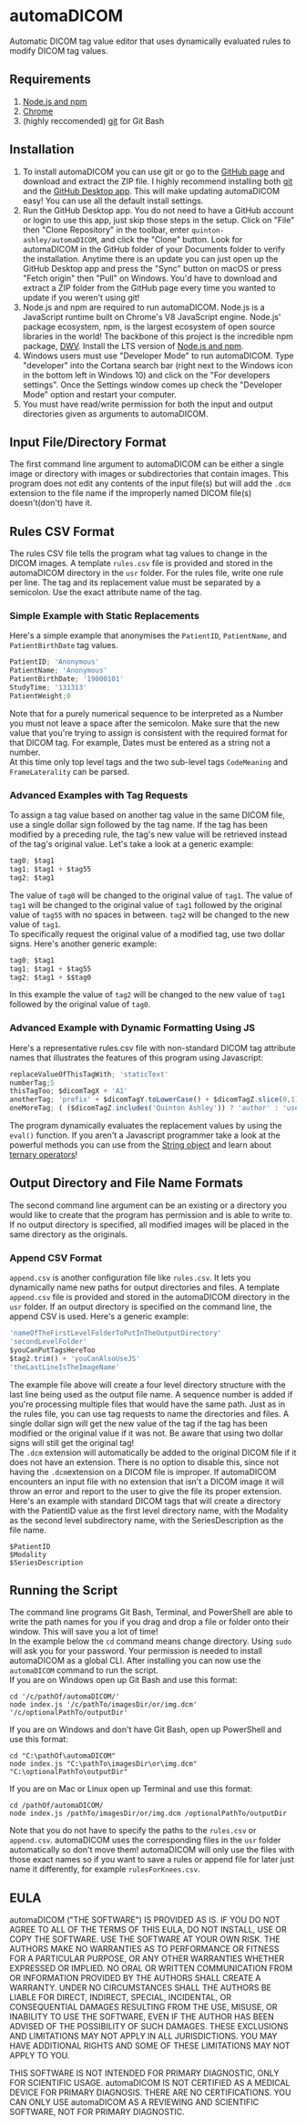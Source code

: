 # automaDICOM
Automatic DICOM tag value editor that uses dynamically evaluated rules to modify DICOM tag values.
## Requirements
1. [Node.js and npm](https://nodejs.org)
2. [Chrome](https://www.google.com/chrome/browser/desktop/index.html)
3. (highly reccomended) [git](https://git-scm.com/downloads) for Git Bash
## Installation
1. To install automaDICOM you can use git or go to the [GitHub page](https://github.com/quinton-ashley/automaDICOM) and download and extract the ZIP file.  I highly recommend installing both [git](https://git-scm.com/downloads) and the [GitHub Desktop app](https://desktop.github.com/).  This will make updating automaDICOM easy!  You can use all the default install settings.
2. Run the GitHub Desktop app.  You do not need to have a GitHub account or login to use this app, just skip those steps in the setup.  Click on "File" then "Clone Repository" in the toolbar, enter `quinton-ashley/automaDICOM`, and click the "Clone" button.  Look for automaDICOM in the GitHub folder of your Documents folder to verify the installation.  Anytime there is an update you can just open up the GitHub Desktop app and press the "Sync" button on macOS or press "Fetch origin" then "Pull" on Windows.  You'd have to download and extract a ZIP folder from the GitHub page every time you wanted to update if you weren't using git!
3. Node.js and npm are required to run automaDICOM.  Node.js is a JavaScript runtime built on Chrome's V8 JavaScript engine.  Node.js' package ecosystem, npm, is the largest ecosystem of open source libraries in the world!  The backbone of this project is the incredible npm package, [DWV](https://github.com/ivmartel/dwv).  Install the LTS version of [Node.js and npm](https://nodejs.org).
4. Windows users must use "Developer Mode" to run automaDICOM.  Type "developer" into the Cortana search bar (right next to the Windows icon in the bottom left in Windows 10) and click on the "For developers settings".  Once the Settings window comes up check the "Developer Mode" option and restart your computer.
5. You must have read/write permission for both the input and output directories given as arguments to automaDICOM.
  
## Input File/Directory Format
The first command line argument to automaDICOM can be either a single image or directory with images or subdirectories that contain images.  This program does not edit any contents of the input file(s) but will add the `.dcm` extension to the file name if the improperly named DICOM file(s) doesn't(don't) have it.
## Rules CSV Format
The rules CSV file tells the program what tag values to change in the DICOM images.  A template `rules.csv` file is provided and stored in the automaDICOM directory in the `usr` folder.  For the rules file, write one rule per line.  The tag and its replacement value must be separated by a semicolon.  Use the exact attribute name of the tag.  
### Simple Example with Static Replacements
Here's a simple example that anonymises the `PatientID`, `PatientName`, and `PatientBirthDate` tag values.
```javascript
PatientID; 'Anonymous'
PatientName; 'Anonymous'
PatientBirthDate; '19000101'
StudyTime; '131313'
PatientWeight;0
```
Note that for a purely numerical sequence to be interpreted as a Number you must not leave a space after the semicolon.  Make sure that the new value that you're trying to assign is consistent with the required format for that DICOM tag.  For example, Dates must be entered as a string not a number.  
At this time only top level tags and the two sub-level tags `CodeMeaning` and `FrameLaterality` can be parsed.
### Advanced Examples with Tag Requests
To assign a tag value based on another tag value in the same DICOM file, use a single dollar sign followed by the tag name.  If the tag has been modified by a preceding rule, the tag's new value will be retrieved instead of the tag's original value.  Let's take a look at a generic example:
```javascript
tag0; $tag1
tag1; $tag1 + $tag55
tag2; $tag1
```
The value of `tag0` will be changed to the original value of `tag1`.  The value of `tag1` will be changed to the original value of `tag1` followed by the original value of `tag55` with no spaces in between.  `tag2` will be changed to the new value of `tag1`.  
To specifically request the original value of a modified tag, use two dollar signs.  Here's another generic example:
```javascript
tag0; $tag1
tag1; $tag1 + $tag55
tag2; $tag1 + $$tag0
```
In this example the value of `tag2` will be changed to the new value of `tag1` followed by the original value of `tag0`.  
### Advanced Example with Dynamic Formatting Using JS
Here's a representative rules.csv file with non-standard DICOM tag attribute names that illustrates the features of this program using Javascript:  
```javascript
replaceValueOfThisTagWith; 'staticText'
numberTag;5
thisTagToo; $dicomTagX + 'A1'
anotherTag; 'prefix' + $dicomTagY.toLowerCase() + $dicomTagZ.slice(0,1)
oneMoreTag; ( ($dicomTagZ.includes('Quinton Ashley')) ? 'author' : 'user' )
```
The program dynamically evaluates the replacement values by using the `eval()` function.  If you aren't a Javascript programmer take a look at the powerful methods you can use from the [String object](https://developer.mozilla.org/en-US/docs/Web/JavaScript/Reference/Global_Objects/String) and learn about [ternary operators](https://developer.mozilla.org/en-US/docs/Web/JavaScript/Reference/Operators/Conditional_Operator)!
## Output Directory and File Name Formats
The second command line argument can be an existing or a directory you would like to create that the program has permission and is able to write to.  If no output directory is specified, all modified images will be placed in the same directory as the originals.
### Append CSV Format
`append.csv` is another configuration file like `rules.csv`.  It lets you dynamically name new paths for output directories and files.  A template `append.csv` file is provided and stored in the automaDICOM directory in the `usr` folder.  If an output directory is specified on the command line, the append CSV is used.  Here's a generic example:
```javascript
'nameOfTheFirstLevelFolderToPutInTheOutputDirectory'
'secondLevelFolder'
$youCanPutTagsHereToo
$tag2.trim() + 'youCanAlsoUseJS'
'theLastLineIsTheImageName'
```
The example file above will create a four level directory structure with the last line being used as the output file name.  A sequence number is added if you're processing multiple files that would have the same path.  Just as in the rules file, you can use tag requests to name the directories and files.  A single dollar sign will get the new value of the tag if the tag has been modified or the original value if it was not.  Be aware that using two dollar signs will still get the original tag!  
The `.dcm` extension will automatically be added to the original DICOM file if it does not have an extension.  There is no option to disable this, since not having the `.dcm`extension on a DICOM file is improper.  If automaDICOM encounters an input file with no extension that isn't a DICOM image it will throw an error and report to the user to give the file its proper extension.  
Here's an example with standard DICOM tags that will create a directory with the PatientID value as the first level directory name, with the Modality as the second level subdirectory name, with the SeriesDescription as the file name.
```
$PatientID
$Modality
$SeriesDescription
```
## Running the Script
The command line programs Git Bash, Terminal, and PowerShell are able to write the path names for you if you drag and drop a file or folder onto their window.  This will save you a lot of time!  
In the example below the `cd` command means change directory.  Using `sudo` will ask you for your password.  Your permission is needed to install automaDICOM as a global CLI.  After installing you can now use the `automaDICOM` command to run the script.  
If you are on Windows open up Git Bash and use this format:
```
cd '/c/pathOf/automaDICOM/'
node index.js '/c/pathTo/imagesDir/or/img.dcm' '/c/optionalPathTo/outputDir'
```
If you are on Windows and don't have Git Bash, open up PowerShell and use this format:
```
cd "C:\pathOf\automaDICOM"
node index.js "C:\pathTo\imagesDir\or\img.dcm" "C:\optionalPathTo\outputDir"
```
If you are on Mac or Linux open up Terminal and use this format:
```
cd /pathOf/automaDICOM/
node index.js /pathTo/imagesDir/or/img.dcm /optionalPathTo/outputDir
```
Note that you do not have to specify the paths to the `rules.csv` or `append.csv`.  automaDICOM uses the corresponding files in the `usr` folder automatically so don't move them!  automaDICOM will only use the files with those exact names so if you want to save a rules or append file for later just name it differently, for example `rulesForKnees.csv`.
## EULA

automaDICOM ("THE SOFTWARE") IS PROVIDED AS IS.  IF YOU DO NOT AGREE TO ALL OF THE TERMS OF THIS EULA, DO NOT INSTALL, USE OR COPY THE SOFTWARE. USE THE SOFTWARE AT YOUR OWN RISK.  THE AUTHORS MAKE NO WARRANTIES AS TO PERFORMANCE OR FITNESS FOR A PARTICULAR PURPOSE, OR ANY OTHER WARRANTIES WHETHER EXPRESSED OR IMPLIED. NO ORAL OR WRITTEN COMMUNICATION FROM OR INFORMATION PROVIDED BY THE AUTHORS SHALL CREATE A WARRANTY. UNDER NO CIRCUMSTANCES SHALL THE AUTHORS BE LIABLE FOR DIRECT, INDIRECT, SPECIAL, INCIDENTAL, OR CONSEQUENTIAL DAMAGES RESULTING FROM THE USE, MISUSE, OR INABILITY TO USE THE SOFTWARE, EVEN IF THE AUTHOR HAS BEEN ADVISED OF THE POSSIBILITY OF SUCH DAMAGES. THESE EXCLUSIONS AND LIMITATIONS MAY NOT APPLY IN ALL JURISDICTIONS. YOU MAY HAVE ADDITIONAL RIGHTS AND SOME OF THESE LIMITATIONS MAY NOT APPLY TO YOU.

THIS SOFTWARE IS NOT INTENDED FOR PRIMARY DIAGNOSTIC, ONLY FOR SCIENTIFIC USAGE.  automaDICOM IS NOT CERTIFIED AS A MEDICAL DEVICE FOR PRIMARY DIAGNOSIS. THERE ARE NO CERTIFICATIONS. YOU CAN ONLY USE automaDICOM AS A REVIEWING AND SCIENTIFIC SOFTWARE, NOT FOR PRIMARY DIAGNOSTIC.
